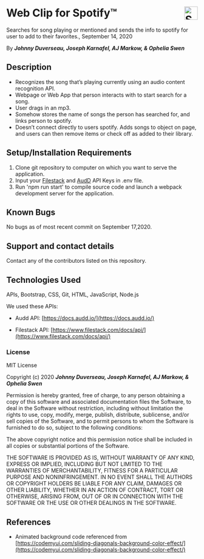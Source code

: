 # Web Clip for Spotify™ <img align="right" alt="Spotify" width="35px" src="https://cdn.jsdelivr.net/npm/simple-icons@v3/icons/spotify.svg" />

Searches for song playing or mentioned and sends the info to spotify for user to add to their favorites., September 14, 2020

By **_Johnny Duverseau, Joseph Karnafel, AJ Markow, & Ophelia Swen_**

## Description

- Recognizes the song that’s playing currently using an audio content recognition API.
- Webpage or Web App that person interacts with to start search for a song.
- User drags in an mp3.
- Somehow stores the name of songs the person has searched for, and links person to spotify.
- Doesn’t connect directly to users spotify. Adds songs to object on page, and users can then remove items or check off as added to their library.

## Setup/Installation Requirements

1. Clone git repository to computer on which you want to serve the application.
2. Input your [Filestack](https://www.filestack.com/) and [AudD](https://audd.io/) API Keys in .env file.
3. Run 'npm run start' to compile source code and launch a webpack development server for the application.

## Known Bugs

No bugs as of most recent commit on September 17,2020.

## Support and contact details

Contact any of the contributors listed on this repository.

## Technologies Used

APIs, Bootstrap, CSS, Git, HTML, JavaScript, Node.js

We used these APIs:

- Audd API: [https://docs.audd.io/](https://docs.audd.io/)

- Filestack API: [https://www.filestack.com/docs/api/](https://www.filestack.com/docs/api/)

### License

MIT License

Copyright (c) 2020 **_Johnny Duverseau, Joseph Karnafel, AJ Markow, & Ophelia Swen_**

Permission is hereby granted, free of charge, to any person obtaining a copy
of this software and associated documentation files the Software, to deal
in the Software without restriction, including without limitation the rights
to use, copy, modify, merge, publish, distribute, sublicense, and/or sell
copies of the Software, and to permit persons to whom the Software is
furnished to do so, subject to the following conditions:

The above copyright notice and this permission notice shall be included in all
copies or substantial portions of the Software.

THE SOFTWARE IS PROVIDED AS IS, WITHOUT WARRANTY OF ANY KIND, EXPRESS OR
IMPLIED, INCLUDING BUT NOT LIMITED TO THE WARRANTIES OF MERCHANTABILITY,
FITNESS FOR A PARTICULAR PURPOSE AND NONINFRINGEMENT. IN NO EVENT SHALL THE
AUTHORS OR COPYRIGHT HOLDERS BE LIABLE FOR ANY CLAIM, DAMAGES OR OTHER
LIABILITY, WHETHER IN AN ACTION OF CONTRACT, TORT OR OTHERWISE, ARISING FROM,
OUT OF OR IN CONNECTION WITH THE SOFTWARE OR THE USE OR OTHER DEALINGS IN THE
SOFTWARE.

## References

- Animated background code referenced from [https://codemyui.com/sliding-diagonals-background-color-effect/](https://codemyui.com/sliding-diagonals-background-color-effect/)
